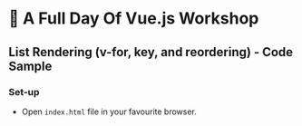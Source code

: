 # 💪 A Full Day Of Vue.js Workshop

## List Rendering (v-for, key, and reordering) - Code Sample

### Set-up

- Open `index.html` file in your favourite browser.
